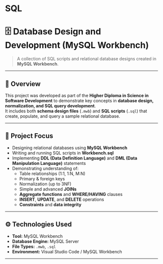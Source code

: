 # SQL
# 🗄️ Database Design and Development (MySQL Workbench)
> A collection of SQL scripts and relational database designs created in **MySQL Workbench**.

---

## 📖 Overview
This project was developed as part of the **Higher Diploma in Science in Software Development** to demonstrate key concepts in **database design, normalization, and SQL query development**.  
It includes both **schema design files** (`.mwb`) and **SQL scripts** (`.sql`) that create, populate, and query a sample relational database.

---

## 🧩 Project Focus
- Designing relational databases using **MySQL Workbench**
- Writing and running SQL scripts in **Workbench.sql**
- Implementing **DDL (Data Definition Language)** and **DML (Data Manipulation Language)** statements
- Demonstrating understanding of:
  - Table relationships (1:1, 1:N, M:N)
  - Primary & foreign keys
  - Normalization (up to 3NF)
  - Simple and advanced **JOINs**
  - **Aggregate functions** and **WHERE/HAVING** clauses
  - **INSERT**, **UPDATE**, and **DELETE** operations
  - **Constraints** and **data integrity**

---

## ⚙️ Technologies Used
- **Tool:** MySQL Workbench  
- **Database Engine:** MySQL Server  
- **File Types:** `.mwb`, `.sql`  
- **Environment:** Visual Studio Code / MySQL Workbench  

---

